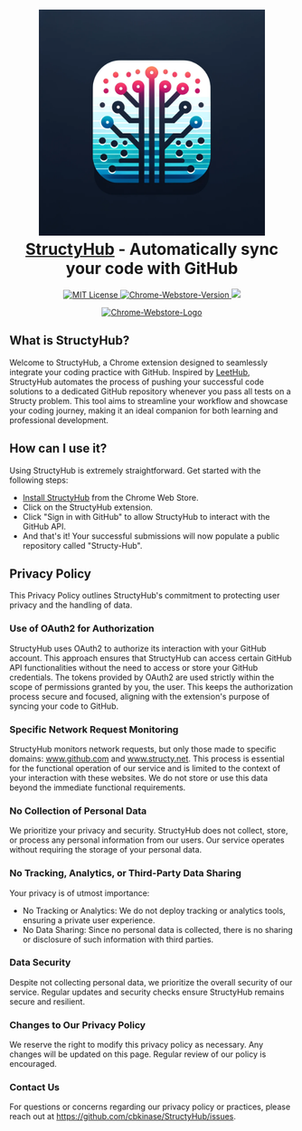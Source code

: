 <h1 align="center">
  <a href="https://chrome.google.com/webstore/detail/structyhub/ignimibnnkigbbgdkjcmeijacogeiabe"><img src="assets/logo.png" alt="StructyHub - Automatically sync your code to GitHub." width="400"></a>
  <br>
  <a href="https://chrome.google.com/webstore/detail/structyhub/ignimibnnkigbbgdkjcmeijacogeiabe">StructyHub</a> - Automatically sync your code with GitHub
  <br>
</h1>

<p align="center">
  <a href="LICENSE">
    <img src="https://img.shields.io/badge/License-MIT-green.svg" alt="MIT License"/>
  </a>
  <a href="https://chrome.google.com/webstore/detail/structyhub/ignimibnnkigbbgdkjcmeijacogeiabe">
    <img src="https://img.shields.io/chrome-web-store/v/ignimibnnkigbbgdkjcmeijacogeiabe.svg" alt="Chrome-Webstore-Version"/>
  </a>
  <a href="https://hits.seeyoufarm.com"><img src="https://hits.seeyoufarm.com/api/count/incr/badge.svg?url=https%3A%2F%2Fgithub.com%cbkinase%2FStructyHub%2F&count_bg=%2379C83D&title_bg=%23555555&icon=&icon_color=%23E7E7E7&title=visitors&edge_flat=false"/></a>
</p>

<p align="center">
  <a href="https://chrome.google.com/webstore/detail/structyhub/ignimibnnkigbbgdkjcmeijacogeiabe">
    <img src="https://user-images.githubusercontent.com/53124886/111952712-34f12300-8aee-11eb-9fdd-ad579a1eb235.png" alt="Chrome-Webstore-Logo"/>
  </a>
</p>
  
## What is StructyHub?

Welcome to StructyHub, a Chrome extension designed to seamlessly integrate your coding practice with GitHub. Inspired by <a href="https://chrome.google.com/webstore/detail/leethub/aciombdipochlnkbpcbgdpjffcfdbggi">LeetHub</a>, StructyHub automates the process of pushing your successful code solutions to a dedicated GitHub repository whenever you pass all tests on a Structy problem. This tool aims to streamline your workflow and showcase your coding journey, making it an ideal companion for both learning and professional development.

## How can I use it?

Using StructyHub is extremely straightforward. Get started with the following steps:

- <a href="https://chrome.google.com/webstore/detail/structyhub/ignimibnnkigbbgdkjcmeijacogeiabe">Install StructyHub</a> from the Chrome Web Store.
- Click on the StructyHub extension.
- Click "Sign in with GitHub" to allow StructyHub to interact with the GitHub API.
- And that's it! Your successful submissions will now populate a public repository called "Structy-Hub".


## Privacy Policy

This Privacy Policy outlines StructyHub's commitment to protecting user privacy and the handling of data.

### Use of OAuth2 for Authorization
StructyHub uses OAuth2 to authorize its interaction with your GitHub account. This approach ensures that StructyHub can access certain GitHub API functionalities without the need to access or store your GitHub credentials. The tokens provided by OAuth2 are used strictly within the scope of permissions granted by you, the user. This keeps the authorization process secure and focused, aligning with the extension's purpose of syncing your code to GitHub.

### Specific Network Request Monitoring
StructyHub monitors network requests, but only those made to specific domains: www.github.com and www.structy.net. This process is essential for the functional operation of our service and is limited to the context of your interaction with these websites. We do not store or use this data beyond the immediate functional requirements.

### No Collection of Personal Data
We prioritize your privacy and security. StructyHub does not collect, store, or process any personal information from our users. Our service operates without requiring the storage of your personal data.

### No Tracking, Analytics, or Third-Party Data Sharing
Your privacy is of utmost importance:
- No Tracking or Analytics: We do not deploy tracking or analytics tools, ensuring a private user experience.
- No Data Sharing: Since no personal data is collected, there is no sharing or disclosure of such information with third parties.

### Data Security
Despite not collecting personal data, we prioritize the overall security of our service. Regular updates and security checks ensure StructyHub remains secure and resilient.

### Changes to Our Privacy Policy
We reserve the right to modify this privacy policy as necessary. Any changes will be updated on this page. Regular review of our policy is encouraged.

### Contact Us
For questions or concerns regarding our privacy policy or practices, please reach out at https://github.com/cbkinase/StructyHub/issues.
